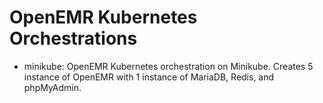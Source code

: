 # OpenEMR Kubernetes Orchestrations
  - minikube: OpenEMR Kubernetes orchestration on Minikube. Creates 5 instance of OpenEMR with 1 instance of MariaDB, Redis, and phpMyAdmin.
